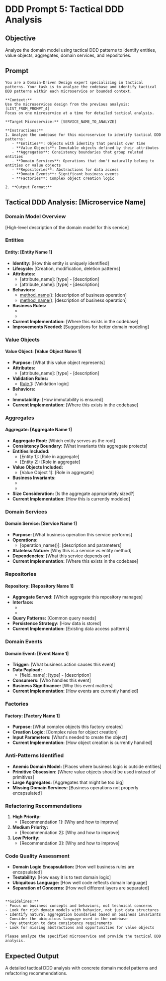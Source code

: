 # DDD Prompt 5: Tactical DDD Analysis

## Objective
Analyze the domain model using tactical DDD patterns to identify entities, value objects, aggregates, domain services, and repositories.

## Prompt

```
You are a Domain-Driven Design expert specializing in tactical patterns. Your task is to analyze the codebase and identify tactical DDD patterns within each microservice or bounded context.

**Context:**
Use the microservices design from the previous analysis: [LIST_FROM_PROMPT_4]
Focus on one microservice at a time for detailed tactical analysis.

**Target Microservice:** [SERVICE_NAME_TO_ANALYZE]

**Instructions:**
1. Analyze the codebase for this microservice to identify tactical DDD patterns:
   - **Entities**: Objects with identity that persist over time
   - **Value Objects**: Immutable objects defined by their attributes
   - **Aggregates**: Consistency boundaries that group related entities
   - **Domain Services**: Operations that don't naturally belong to entities or value objects
   - **Repositories**: Abstractions for data access
   - **Domain Events**: Significant business events
   - **Factories**: Complex object creation logic

2. **Output Format:**
   ```
   ## Tactical DDD Analysis: [Microservice Name]
   
   ### Domain Model Overview
   [High-level description of the domain model for this service]
   
   ### Entities
   
   #### Entity: [Entity Name 1]
   - **Identity:** [How this entity is uniquely identified]
   - **Lifecycle:** [Creation, modification, deletion patterns]
   - **Attributes:**
     - [attribute_name]: [type] - [description]
     - [attribute_name]: [type] - [description]
   - **Behaviors:**
     - [method_name()]: [description of business operation]
     - [method_name()]: [description of business operation]
   - **Business Rules:**
     - [Rule 1]: [Description]
     - [Rule 2]: [Description]
   - **Current Implementation:** [Where this exists in the codebase]
   - **Improvements Needed:** [Suggestions for better domain modeling]
   
   ### Value Objects
   
   #### Value Object: [Value Object Name 1]
   - **Purpose:** [What this value object represents]
   - **Attributes:**
     - [attribute_name]: [type] - [description]
   - **Validation Rules:**
     - [Rule 1]: [Validation logic]
   - **Behaviors:**
     - [method_name()]: [description]
   - **Immutability:** [How immutability is ensured]
   - **Current Implementation:** [Where this exists in the codebase]
   
   ### Aggregates
   
   #### Aggregate: [Aggregate Name 1]
   - **Aggregate Root:** [Which entity serves as the root]
   - **Consistency Boundary:** [What invariants this aggregate protects]
   - **Entities Included:**
     - [Entity 1]: [Role in aggregate]
     - [Entity 2]: [Role in aggregate]
   - **Value Objects Included:**
     - [Value Object 1]: [Role in aggregate]
   - **Business Invariants:**
     - [Invariant 1]: [Description]
     - [Invariant 2]: [Description]
   - **Size Consideration:** [Is the aggregate appropriately sized?]
   - **Current Implementation:** [How this is currently modeled]
   
   ### Domain Services
   
   #### Domain Service: [Service Name 1]
   - **Purpose:** [What business operation this service performs]
   - **Operations:**
     - [operation_name()]: [description and parameters]
   - **Stateless Nature:** [Why this is a service vs entity method]
   - **Dependencies:** [What this service depends on]
   - **Current Implementation:** [Where this exists in the codebase]
   
   ### Repositories
   
   #### Repository: [Repository Name 1]
   - **Aggregate Served:** [Which aggregate this repository manages]
   - **Interface:**
     - [method_name()]: [description]
     - [method_name()]: [description]
   - **Query Patterns:** [Common query needs]
   - **Persistence Strategy:** [How data is stored]
   - **Current Implementation:** [Existing data access patterns]
   
   ### Domain Events
   
   #### Domain Event: [Event Name 1]
   - **Trigger:** [What business action causes this event]
   - **Data Payload:**
     - [field_name]: [type] - [description]
   - **Consumers:** [Who handles this event]
   - **Business Significance:** [Why this event matters]
   - **Current Implementation:** [How events are currently handled]
   
   ### Factories
   
   #### Factory: [Factory Name 1]
   - **Purpose:** [What complex objects this factory creates]
   - **Creation Logic:** [Complex rules for object creation]
   - **Input Parameters:** [What's needed to create the object]
   - **Current Implementation:** [How object creation is currently handled]
   
   ### Anti-Patterns Identified
   - **Anemic Domain Model:** [Places where business logic is outside entities]
   - **Primitive Obsession:** [Where value objects should be used instead of primitives]
   - **Large Aggregates:** [Aggregates that might be too big]
   - **Missing Domain Services:** [Business operations not properly encapsulated]
   
   ### Refactoring Recommendations
   1. **High Priority:**
      - [Recommendation 1]: [Why and how to improve]
   2. **Medium Priority:**
      - [Recommendation 2]: [Why and how to improve]
   3. **Low Priority:**
      - [Recommendation 3]: [Why and how to improve]
   
   ### Code Quality Assessment
   - **Domain Logic Encapsulation:** [How well business rules are encapsulated]
   - **Testability:** [How easy it is to test domain logic]
   - **Ubiquitous Language:** [How well code reflects domain language]
   - **Separation of Concerns:** [How well different layers are separated]
   ```

**Guidelines:**
- Focus on business concepts and behaviors, not technical concerns
- Look for rich domain models with behavior, not just data structures
- Identify natural aggregation boundaries based on business invariants
- Consider the ubiquitous language used in the codebase
- Pay attention to data consistency requirements
- Look for missing abstractions and opportunities for value objects

Please analyze the specified microservice and provide the tactical DDD analysis.
```

## Expected Output
A detailed tactical DDD analysis with concrete domain model patterns and refactoring recommendations.
